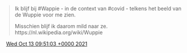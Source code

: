 > Ik blijf bij  \#Wappie \- in de context van \#covid \- telkens het beeld van de Wuppie voor me zien\.   
>   
> Misschien blijf ik daarom mild naar ze\. https://nl\.wikipedia\.org/wiki/Wuppie

<img src="../../media/tweet.ico" width="12" /> [Wed Oct 13 09:51:03 +0000 2021](https://twitter.com/DromerDenker/status/1448224756470255618)